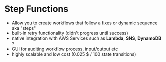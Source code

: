 # Step Functions

- Allow you to create workflows that follow a fixes or dynamic sequence aka "steps"
- built-in retry functionality (didn't progress until success)
- native integration with AWS Services such as **Lambda**, **SNS**, **DynamoDB** ?
- GUI for auditing workflow process, input/output etc
- highly scalable and low cost (0.025 $ / 100 state transitions)
